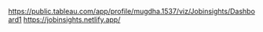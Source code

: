 https://public.tableau.com/app/profile/mugdha.1537/viz/Jobinsights/Dashboard1
https://jobinsights.netlify.app/
